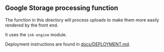 ## Google Storage processing function

The function in this directory will process uploads to make them more easily rendered by the front end.

It uses the `ink-engine` module.

Deployment instructions are found in [docs/DEPLOYMENT.md](../../docs/DEPLOYMENT.md).